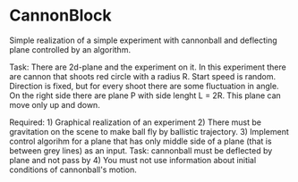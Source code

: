 # CannonBlock
Simple realization of a simple experiment with cannonball and deflecting plane controlled by an algorithm.

Task:
  There are 2d-plane and the experiment on it.
  In this experiment there are cannon that shoots red circle with a radius R. Start speed is random. Direction is fixed, but for every shoot there are some fluctuation in angle.
  On the right side there are plane P with side lenght L = 2R. This plane can move only up and down. 
  
  Required:
    1) Graphical realization of an experiment
    2) There must be gravitation on the scene to make ball fly by ballistic trajectory.
    3) Implement control algorihm for a plane that has only middle side of a plane (that is between grey lines) as an input. Task: cannonball must be deflected by plane and not pass by
    4) You must not use information about initial conditions of cannonball's motion.
